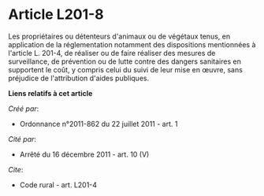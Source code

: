 # Article L201-8

Les propriétaires ou détenteurs d'animaux ou de végétaux tenus, en application de la réglementation notamment des
dispositions mentionnées à l'article L. 201-4, de réaliser ou de faire réaliser des mesures de surveillance, de prévention ou
de lutte contre des dangers sanitaires en supportent le coût, y compris celui du suivi de leur mise en œuvre, sans préjudice
de l'attribution d'aides publiques.

**Liens relatifs à cet article**

_Créé par_:

  - Ordonnance n°2011-862 du 22 juillet 2011 - art. 1

_Cité par_:

  - Arrêté du 16 décembre 2011 - art. 10 (V)

_Cite_:

  - Code rural - art. L201-4
